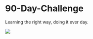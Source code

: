 # 90-Day-Challenge

Learning the right way, doing it ever day. 


![](https://github.com/kipkosgeii/90-Day-Challenge/assets/98769078/1983881d-913c-4679-aa53-61fdfe40a6ca)
